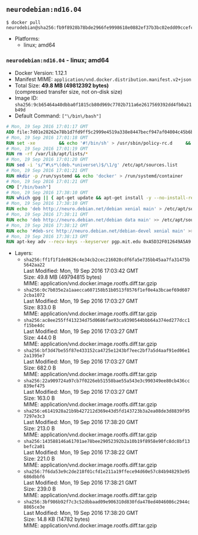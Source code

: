 ## `neurodebian:nd16.04`

```console
$ docker pull neurodebian@sha256:fb9f8928b78bde2966fe9998618e0882ef37b3bc02edd09ccefce110358f385b
```

-	Platforms:
	-	linux; amd64

### `neurodebian:nd16.04` - linux; amd64

-	Docker Version: 1.12.1
-	Manifest MIME: `application/vnd.docker.distribution.manifest.v2+json`
-	Total Size: **49.8 MB (49812392 bytes)**  
	(compressed transfer size, not on-disk size)
-	Image ID: `sha256:9cb65464a40dbba0f1815cb80d969c7702b711a6e2617569392dd4fb0a21b49d`
-	Default Command: `["\/bin\/bash"]`

```dockerfile
# Mon, 19 Sep 2016 17:01:17 GMT
ADD file:7d01e28262e78b1d7fd9ff5c2999e4519a338e8447becf947af04004c45b6be9 in / 
# Mon, 19 Sep 2016 17:01:18 GMT
RUN set -xe 		&& echo '#!/bin/sh' > /usr/sbin/policy-rc.d 	&& echo 'exit 101' >> /usr/sbin/policy-rc.d 	&& chmod +x /usr/sbin/policy-rc.d 		&& dpkg-divert --local --rename --add /sbin/initctl 	&& cp -a /usr/sbin/policy-rc.d /sbin/initctl 	&& sed -i 's/^exit.*/exit 0/' /sbin/initctl 		&& echo 'force-unsafe-io' > /etc/dpkg/dpkg.cfg.d/docker-apt-speedup 		&& echo 'DPkg::Post-Invoke { "rm -f /var/cache/apt/archives/*.deb /var/cache/apt/archives/partial/*.deb /var/cache/apt/*.bin || true"; };' > /etc/apt/apt.conf.d/docker-clean 	&& echo 'APT::Update::Post-Invoke { "rm -f /var/cache/apt/archives/*.deb /var/cache/apt/archives/partial/*.deb /var/cache/apt/*.bin || true"; };' >> /etc/apt/apt.conf.d/docker-clean 	&& echo 'Dir::Cache::pkgcache ""; Dir::Cache::srcpkgcache "";' >> /etc/apt/apt.conf.d/docker-clean 		&& echo 'Acquire::Languages "none";' > /etc/apt/apt.conf.d/docker-no-languages 		&& echo 'Acquire::GzipIndexes "true"; Acquire::CompressionTypes::Order:: "gz";' > /etc/apt/apt.conf.d/docker-gzip-indexes 		&& echo 'Apt::AutoRemove::SuggestsImportant "false";' > /etc/apt/apt.conf.d/docker-autoremove-suggests
# Mon, 19 Sep 2016 17:01:19 GMT
RUN rm -rf /var/lib/apt/lists/*
# Mon, 19 Sep 2016 17:01:20 GMT
RUN sed -i 's/^#\s*\(deb.*universe\)$/\1/g' /etc/apt/sources.list
# Mon, 19 Sep 2016 17:01:21 GMT
RUN mkdir -p /run/systemd && echo 'docker' > /run/systemd/container
# Mon, 19 Sep 2016 17:01:21 GMT
CMD ["/bin/bash"]
# Mon, 19 Sep 2016 17:38:10 GMT
RUN which gpg || { apt-get update && apt-get install -y --no-install-recommends gnupg dirmngr && rm -rf /var/lib/apt/lists/*; }
# Mon, 19 Sep 2016 17:38:10 GMT
RUN echo 'deb http://neuro.debian.net/debian xenial main' > /etc/apt/sources.list.d/neurodebian.sources.list
# Mon, 19 Sep 2016 17:38:11 GMT
RUN echo 'deb http://neuro.debian.net/debian data main' >> /etc/apt/sources.list.d/neurodebian.sources.list
# Mon, 19 Sep 2016 17:38:12 GMT
RUN echo '#deb-src http://neuro.debian.net/debian-devel xenial main' >> /etc/apt/sources.list.d/neurodebian.sources.list
# Mon, 19 Sep 2016 17:38:13 GMT
RUN apt-key adv --recv-keys --keyserver pgp.mit.edu 0xA5D32F012649A5A9
```

-	Layers:
	-	`sha256:ff1f1f1de8626c4e34cb2cec216028cdf6fa5e735bb45aa7fa31475b5642aa22`  
		Last Modified: Mon, 19 Sep 2016 17:03:42 GMT  
		Size: 49.8 MB (49794815 bytes)  
		MIME: application/vnd.docker.image.rootfs.diff.tar.gzip
	-	`sha256:0c7b035e2a1aaecca607158b51b0513f8576f1ef0e4a3bcaef69d6072cba1072`  
		Last Modified: Mon, 19 Sep 2016 17:03:27 GMT  
		Size: 833.0 B  
		MIME: application/vnd.docker.image.rootfs.diff.tar.gzip
	-	`sha256:ac8ee255ff413234d75d0686fae93ca9390544bbb64a374ed277dcc1f15be4dc`  
		Last Modified: Mon, 19 Sep 2016 17:03:27 GMT  
		Size: 444.0 B  
		MIME: application/vnd.docker.image.rootfs.diff.tar.gzip
	-	`sha256:bf3d47be55f87e433152ca4725e1243bf7eec2bf7a5d4aaf91ed06e12a1395e7`  
		Last Modified: Mon, 19 Sep 2016 17:03:27 GMT  
		Size: 682.0 B  
		MIME: application/vnd.docker.image.rootfs.diff.tar.gzip
	-	`sha256:22a909724a97cb7f0226eb51558bae55a543e3c990349ee80cb436cc839ef475`  
		Last Modified: Mon, 19 Sep 2016 17:03:27 GMT  
		Size: 163.0 B  
		MIME: application/vnd.docker.image.rootfs.diff.tar.gzip
	-	`sha256:e6141928a21b9b427212d369e43d5fd143723b3a2ea08de3d8839f957297e3c3`  
		Last Modified: Mon, 19 Sep 2016 17:38:20 GMT  
		Size: 213.0 B  
		MIME: application/vnd.docker.image.rootfs.diff.tar.gzip
	-	`sha256:143588146a61701ae78bee29052392b2a10b19f8958e90fc8dc8bf13befc2a01`  
		Last Modified: Mon, 19 Sep 2016 17:38:22 GMT  
		Size: 221.0 B  
		MIME: application/vnd.docker.image.rootfs.diff.tar.gzip
	-	`sha256:7f6da53e9c2de218f01cfd1e211a19ffece94d60e57c84b948293e95686dbbf6`  
		Last Modified: Mon, 19 Sep 2016 17:38:21 GMT  
		Size: 239.0 B  
		MIME: application/vnd.docker.image.rootfs.diff.tar.gzip
	-	`sha256:3bf986b92f7c3c52dbbaad09e906310d830fda478ed4046086c2944c8865ce3e`  
		Last Modified: Mon, 19 Sep 2016 17:38:20 GMT  
		Size: 14.8 KB (14782 bytes)  
		MIME: application/vnd.docker.image.rootfs.diff.tar.gzip
